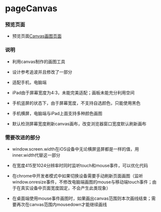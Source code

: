 # pageCanvas

### 预览页面

- 预览页面[Canvas画图页面](https://tinyfatboy.github.io/pageCanvas/index.html)

### 说明

- 利用canvas制作的画图工具

- 设计参考追波并且修改了一部分

- 适配手机，电脑端

- iPad由于屏幕宽度为4:3，未能完美适配；画板未能充分利用空间

- 手机竖屏的状态下，由于屏幕宽度，不支持自选颜色，只能使用黑色

- 手机横屏，电脑端与iPad上面支持多种颜色画图

- 默认检测屏幕宽度刷新canvas画布，改变浏览器窗口宽度默认刷新画布

### 需要改进的部分

- window.screen.width在iOS设备中无论横屏竖屏都是一样的值，用inner.width代替这一部分

- 在宽度415至1024分辨率时同时监听touch和mouse事件，可以优化代码

- 在chrome中开发者模式中如果切换设备需要手动刷新页面画图（监听window.onresize事件，不修改电脑端画图的mouse与移动端touch事件；由于在真实设备中页面宽度固定，不会产生此类现象）

- 在桌面端使用mouse事件画图时，如果画出canvas范围则本次画线结束；需要再次在canvas范围内mousedown才能继续画线